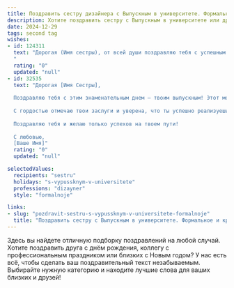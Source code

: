 ```yaml
---
title: Поздравить сестру дизайнера с Выпускным в университете. Формальное и красивое
description: Хотите поздравить сестру с Выпускным в университете или другим праздником? Наш ИИ создаст незабываемое поздравление, а вы обязательно выделитесь среди других.  
date: 2024-12-29
tags: second tag
wishes:
- id: 124311
  text: "Дорогая (Имя сестры), от всей души поздравляю тебя с успешным окончанием университета и получением диплома дизайнера!  Этот день — результат твоего упорного труда, таланта и целеустремлённости. Желаю тебе яркого и успешного профессионального пути, реализации всех творческих амбиций и достижения самых высоких вершин в выбранной профессии. Пусть твоя работа приносит радость и вдохновение, а жизнь будет наполнена красотой и гармонией.
  "
  rating: "0"
  updated: "null"
- id: 32535
  text: "Дорогая [Имя Сестры],
  
  Поздравляю тебя с этим знаменательным днем – твоим выпускным! Этот момент знаменует окончание одного из самых ярких этапов твоей жизни и открывает двери к новым возможностям. Ты вложила множество усилий и творчества в свои учебные достижения, и теперь мир дизайна ждет твоих уникальных идей и смелых решений.
  
  С гордостью отмечаю твои заслуги и уверена, что ты успешно реализуешь свой потенциал. Пусть каждый новый этап будет наполнен вдохновением, интересными проектами и яркими встречами. Желаю тебе удачи в непростом, но очень увлекательном мире дизайна!
  
  Поздравляю тебя и желаю только успехов на твоем пути!
  
  С любовью,
  [Ваше Имя]"
  rating: "0"
  updated: "null"

selectedValues:
  recipients: "sestru"
  holidays: "s-vypussknym-v-universitete"
  professions: "dizayner"
  style: "formalnoje"

links:
- slug: "pozdravit-sestru-s-vypussknym-v-universitete-formalnoje"
  title: "Поздравить сестру с Выпускным в университете. Формальное и красивое"
---
```


Здесь вы найдете отличную подборку поздравлений на любой случай.
Хотите поздравить друга с днём рождения, коллегу с профессиональным праздником или близких с Новым годом? У нас есть всё, чтобы сделать ваш поздравительный текст незабываемым. Выбирайте нужную категорию и находите лучшие слова для ваших близких и друзей!
